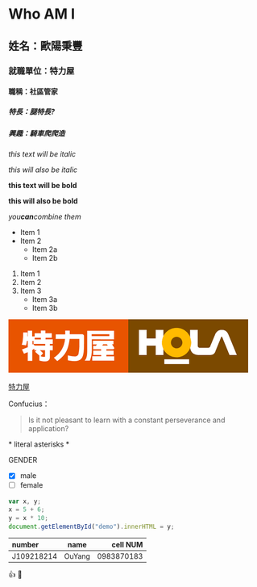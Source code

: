 # Who AM I

## 姓名：歐陽秉豐 

### 就職單位：特力屋

#### 職稱：社區管家

##### 特長：腿特長?

##### 興趣：騎車爬爬造

*this text will be italic*

_this will also be italic_

**this text will be bold**

**this will also be bold**

*you**can**combine them*

* Item 1
* Item 2
  * Item 2a
  * Item 2b
  
1. Item 1
1. Item 2
1. Item 3
   * Item 3a
   * Item 3b
   
![TLW](TLW.png "特力屋") 

[特力屋](https://www.trplus.com.tw/)


Confucius：
>Is it not pleasant to learn with a constant perseverance and application?

\* literal asterisks \*

GENDER
- [X] male
- [ ] female

``` javascript
var x, y;
x = 5 + 6;
y = x * 10;
document.getElementById("demo").innerHTML = y;
```
|number|name|cell NUM|
|:---|:---:|---:|
|J109218214|OuYang|0983870183|

:+1: :metal:
